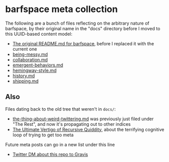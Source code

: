 # barfspace meta collection

The following are a bunch of files reflecting on the arbitrary nature of barfspace, by their original name in the "docs" directory before I moved to this UUID-based content model:

- [The original README.md for barfspace][old-README.md], before I replaced it with the current one
- [being-messy.md][]
- [collaboration.md][]
- [emergent-behaviors.md][]
- [hemingway-style.md][]
- [history.md][]
- [shipping.md][]

## Also

Files dating back to the old tree that weren't in `docs/`:

- [the-thing-about-weird-twittering.md][] was previously just filed under "The Rest", and now it's propagating out to other indices
- [The Ultimate Vertigo of Recursive Quiddity][metavertigo], about the terrifying cognitive loop of trying to get too meta

Future meta posts can go in a new list under this line

- [Twitter DM about this repo to Gravis][cera]

[old-README.md]: 3609bb20-cf36-4a07-933c-868066cf1fb1.md
[being-messy.md]: c2afc8bf-97af-414f-a937-74ae781f14b5.md
[collaboration.md]: abf92e6b-7ba0-41f3-b13a-63ec77133cf3.md
[emergent-behaviors.md]: 5675d6ea-59ed-4bc1-9c27-d1e3508ee95b.md
[hemingway-style.md]: 0cd34f9f-b6e5-415a-a6cb-adbfc8545616.md
[history.md]: 0621dc44-9276-47ef-877b-56756163e04f.md
[shipping.md]: 3be1bdac-5125-4c19-a321-09dfaab6d9f3.md
[the-thing-about-weird-twittering.md]: 8c57e9e9-4016-4445-9dc7-4c10cf6b5854.md
[metavertigo]: 3ef0ffc5-818e-4c16-be90-0a8bd6eb8778.md
[cera]: 2347199d-e489-4e3f-a1a4-8139755b80f2.md
